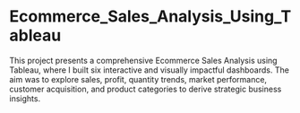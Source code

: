 # Ecommerce_Sales_Analysis_Using_Tableau
This project presents a comprehensive Ecommerce Sales Analysis using Tableau, where I built six interactive and visually impactful dashboards. The aim was to explore sales, profit, quantity trends, market performance, customer acquisition, and product categories to derive strategic business insights.
